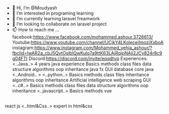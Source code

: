 - 👋 Hi, I’m @Moudyash
- 👀 I’m interested in programing learning
- 🌱 I’m currently learning laravel freamwork
- 💞️ I’m looking to collaborate on laravel project
- 📫 How to reach me ...
facebook:https://www.facebook.com/mohammed.ashour.3726613/
Youtube:https://www.youtube.com/channel/UCjkY4LKoleceilmozjXxboA
instagram:https://www.instagram.com/Mohammed_yehia_ashour/?fbclid=IwAR2a_cbJ5QvtOslbIQwKulq7a9ttK63LAjRqipNAji2JCy824r8c9g04FTI
Discord:https://discord.com/invite/eqqdtyp
Experiences:
<..Java..> 
4 years java  experience
Basics
methods
class
files
data structure
algorithms
oop
inheritance
java fx
GUI
database
core java
<..Android.. >
<..python..>
Basics
methods
class
files
inheritance
algorithms
oop
inheritance
Artificial intelligence
web scraping
GUI
<..c#..>
Basics
methods
class
files
data structure
algorithms
oop
inheritance
<..javascript..>
Basics
methods
vue
<br>
react js
<..html&Css..>
expert in html&css
<!---
Moudyash/Moudyash is a ✨ special ✨ repository because its `README.md`

--->
